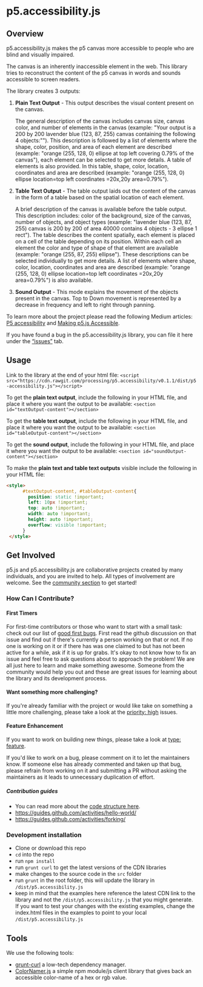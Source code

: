 # p5.accessibility.js

## Overview

p5.accessibility.js makes the p5 canvas more accessible to people who are blind and visually impaired.

The canvas is an inherently inaccessible element in the web. This library tries to reconstruct the content of the p5 canvas in words and sounds accessible to screen readers.

The library creates 3 outputs:

1.  **Plain Text Output** - This output describes the visual content present on the canvas.

    The general description of the canvas includes canvas size, canvas color, and number of elements in the canvas (example: "Your output is a 200 by 200 lavender blue (123, 87, 255) canvas containing the following 4 objects:""). This description is followed by a list of elements where the shape, color, position, and area of each element are described (example: "orange (255, 128, 0) ellipse at top left covering 0.79% of the canvas"), each element can be selected to get more details. A table of elements is also provided. In this table, shape, color, location, coordinates and area are described (example: "orange (255, 128, 0) ellipse location=top left coordinates =20x,20y area=0.79%").

2.  **Table Text Output** - The table output laids out the content of the canvas in the form of a table based on the spatial location of each element.

    A brief description of the canvas is available before the table output. This description includes: color of the background, size of the canvas, number of objects, and object types (example: "lavender blue (123, 87, 255) canvas is 200 by 200 of area 40000 contains 4 objects - 3 ellipse 1 rect"). The table describes the content spatially, each element is placed on a cell of the table depending on its position. Within each cell an element the color and type of shape of that element are available (example: "orange (255, 87, 255) ellipse"). These descriptions can be selected individually to get more details. A list of elements where shape, color, location, coordinates and area are described (example: "orange (255, 128, 0) ellipse location=top left coordinates =20x,20y area=0.79%") is also available.

3.  **Sound Output** - This mode explains the movement of the objects present in the canvas. Top to Down movement is represented by a decrease in frequency and left to right through panning.

To learn more about the project please read the following Medium articles: [P5 accessibility](https://medium.com/processing-foundation/accessibility-115d84535fa8) and [Making p5.js Accessible](https://medium.com/processing-foundation/making-p5-js-accessible-e2ce366e05a0).

If you have found a bug in the p5.accessibility.js library, you can file it here under the [“issues”](https://github.com/processing/p5.accessibility/issues) tab.

## Usage

Link to the library at the end of your html file:
`<script src="https://cdn.rawgit.com/processing/p5.accessibility/v0.1.1/dist/p5-accessibility.js"></script>`

To get the **plain text output**, include the following in your HTML file, and place it where you want the output to be available:
`<section id="textOutput-content"></section>`

To get the **table text output**, include the following in your HTML file, and place it where you want the output to be available:
`<section id="tableOutput-content"></section>`

To get the **sound output**, include the following in your HTML file, and place it where you want the output to be available:
`<section id="soundOutput-content"></section>`

To make the **plain text and table text outputs** visible include the following in your HTML file:

```html
<style>
      #textOutput-content, #tableOutput-content{
        position: static !important;
        left: 10px !important;
        top: auto !important;
        width: auto !important;
        height: auto !important;
        overflow: visible !important;
      }
 </style>
```

## Get Involved

p5.js and p5.accessibility.js are collaborative projects created by many individuals, and you are invited to help. All types of involvement are welcome. See the [community section](https://p5js.org/community/) to get started!

### How Can I Contribute?

#### First Timers

For first-time contributors or those who want to start with a small task: check out our list of [good first bugs](https://github.com/processing/p5.accessibility/issues?q=is%3Aopen+is%3Aissue+label%3A%22good+first+issue%22). First read the github discussion on that issue and find out if there's currently a person working on that or not. If no one is working on it or if there has was one claimed to but has not been active for a while, ask if it is up for grabs. It's okay to not know how to fix an issue and feel free to ask questions about to approach the problem! We are all just here to learn and make something awesome. Someone from the community would help you out and these are great issues for learning about the library and its development process.

#### Want something more challenging?

If you're already familiar with the project or would like take on something a little more challenging, please take a look at the [priority: high](https://github.com/processing/p5.accessibility/issues?q=is%3Aopen+is%3Aissue+label%3A%22priority%3A+high%22) issues.

#### Feature Enhancement

If you want to work on building new things, please take a look at [type: feature](https://github.com/processing/p5.accessibility/issues?q=is%3Aopen+is%3Aissue+label%3A%22type%3A+feature%22).

If you'd like to work on a bug, please comment on it to let the maintainers know. If someone else has already commented and taken up that bug, please refrain from working on it and submitting a PR without asking the maintainers as it leads to unnecessary duplication of effort.

##### Contribution guides

- You can read more about the [code structure here](https://github.com/processing/p5.accessibility/blob/master/CodeStructure.md).
- https://guides.github.com/activities/hello-world/
- https://guides.github.com/activities/forking/

### Development installation

- Clone or download this repo
- `cd` into the repo
- run `npm install`
- run `grunt curl` to get the latest versions of the CDN libraries
- make changes to the source code in the `src` folder
- run `grunt` in the root folder, this will update the library in `/dist/p5.accessibility.js`
- keep in mind that the examples here reference the latest CDN link to the library and not the `/dist/p5.accessibility.js` that you might generate. If you want to test your changes with the existing examples, change the index.html files in the examples to point to your local `/dist/p5.accessibility.js`

## Tools

We use the following tools:

- [grunt-curl](https://github.com/twolfson/grunt-curl) a low-tech dependency manager.
- [ColorNamer.js](https://github.com/MathuraMG/color-namer) a simple npm module/js client library that gives back an accessible color-name of a hex or rgb value.
